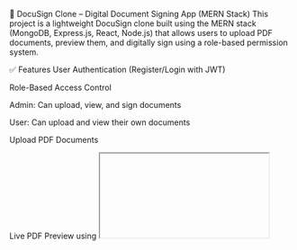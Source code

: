 📄 DocuSign Clone – Digital Document Signing App (MERN Stack)
This project is a lightweight DocuSign clone built using the MERN stack (MongoDB, Express.js, React, Node.js) that allows users to upload PDF documents, preview them, and digitally sign using a role-based permission system.

✅ Features
User Authentication (Register/Login with JWT)

Role-Based Access Control

Admin: Can upload, view, and sign documents

User: Can upload and view their own documents

Upload PDF Documents

Live PDF Preview using <iframe>

Sign PDFs using PDF-lib

Adds text and image-based digital signature

Signature Metadata

Stores signer name, timestamp, and file

Download Signed PDFs

Filter Options: View All / Signed / Unsigned

Modern UI with TailwindCSS + Framer Motion

🛠️ Tech Stack
Frontend: React, Tailwind CSS, Framer Motion, Axios

Backend: Node.js, Express.js

Database: MongoDB with Mongoose

PDF Processing: pdf-lib (Draw signature image/text)

Authentication: JWT

File Upload: Multer

Role Check: Custom middleware

📁 Folder Structure
bash
Copy
Edit
signature-app/
├── client/             # React frontend
├── server/             # Node.js + Express backend
│   ├── routes/         # API endpoints
│   ├── models/         # Mongoose models
│   ├── middlewares/    # Auth and role middleware
│   ├── uploads/        # Signed + uploaded PDFs
│   └── assets/         # Signature images
🚀 Getting Started
bash
Copy
Edit
# Clone the repo
git clone https://github.com/yourusername/signature-app

# Backend setup
cd signature-app/server
npm install
touch .env
# Add your MongoDB URI and JWT secret in .env
node index.js

# Frontend setup
cd ../client
npm install
npm start
🌐 Demo Credentials (for testing)
pgsql
Copy
Edit
Admin Email: admin@example.com
Password:    admin123

User Email:  user@example.com
Password:    user123
📸 Screenshots
✅ Login & Register

📁 Dashboard with preview + filters

🖊️ Admin signing interface

📥 Download signed PDFs

📌 Future Enhancements
Drag & drop signature placement

Email notifications

Multi-signer support

Cloud storage (e.g., AWS S3)
